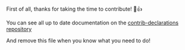 First of all, thanks for taking the time to contribute! 🎉👍

You can see all up to date documentation on the [contrib-declarations repository](https://github.com/OpenTermsArchive/contrib-declarations/blob/main/CONTRIBUTING.md)

And remove this file when you know what you need to do!
